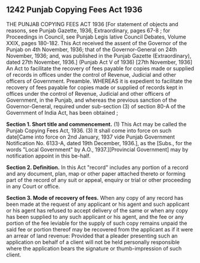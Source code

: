 ## 1242 Punjab Copying Fees Act 1936
 
THE PUNJAB COPYING FEES ACT 1936
[For statement of objects and reasons, see Punjab Gazette, 1936, Extraordinary, pages 67-8 ; for Proceedings in Council, see Punjab Legis lative Council Debates, Volume XXIX, pages 180-182.
This Act received the assent of the Governor of the Punjab on 4th November, 1936; that of the Governor-General on 24th November, 1936; and, was published in the Punjab Gazette (Extraordinary), dated 27th November, 1936.]
(Punjab Act V of 1936)
[27th November, 1936]
An Act to facilitate the recovery of fees payable for copies made or supplied of records in offices under the control of Revenue, Judicial and other officers of Government.
Preamble. WHEREAS it is expedient to facilitate the recovery of fees payable for copies made or supplied of records kept in offices under the control of Revenue, Judicial and other officers of Government, in the Punjab, and whereas the previous sanction of the Governor-General, required under sub-section (3) of section 80-A of the Government of India Act, has been obtained ;

**Section 1. Short title and commencement.**
 (1) This Act may be called the Punjab Copying Fees Act, 1936.
   (3) It shall come into force on such date[Came into force on 2nd January, 1937 vide Punjab Government Notification No. 6133-A, dated 19th December, 1936.], as the [Subs., for the words "Local Government" by A.O., 1937.][Provincial Government] may by notification appoint in this be-half.

 

**Section 2. Definition.**
 In this Act "record" includes any portion of a record and any document, plan, map or other paper attached thereto or forming part of the record of any suit or appeal, enquiry or trial or other proceeding in any Court or office.

 

**Section 3. Mode of recovery of fees.**
 When any copy of any record has been made at the request of any applicant or his agent and such applicant or his agent has refused to accept delivery of the same or when any copy has been supplied to any such applicant or his agent, and the fee or any portion of the fee leviable for the supply of such copy remains unpaid the said fee or portion thereof may be recovered from the applicant as if it were an arrear of land revenue:
   Provided that a pleader presenting such an application on behalf of a client will not be held personally responsible where the application bears the signature or thumb-impression of such client.

